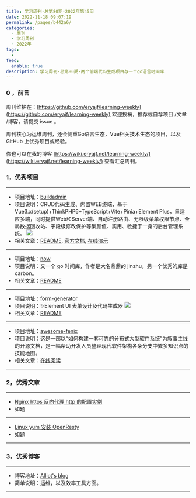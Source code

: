 ```yaml
---
title: 学习周刊-总第80期-2022年第45周
date: 2022-11-18 09:07:19
permalink: /pages/b442a6/
categories:
  - 周刊
  - 学习周刊
  - 2022年
tags:
  -
feed:
  enable: true
description: 学习周刊-总第80期-两个前端代码生成项目与一个go语言时间库
---
```




### 0 ，前言

周刊维护在：[https://github.com/eryajf/learning-weekly](https://github.com/eryajf/learning-weekly)  欢迎投稿，推荐或自荐项目 /文章 /博客，请提交 issue 。

周刊核心为运维周刊，还会侧重Go语言生态，Vue相关技术生态的项目，以及 GitHub 上优秀项目或经验。

你也可以在我的博客 [https://wiki.eryajf.net/learning-weekly/](https://wiki.eryajf.net/learning-weekly/) 查看汇总周刊。


### 1，优秀项目


---

- 项目地址：[buildadmin](https://github.com/build-admin/buildadmin)
- 项目说明：CRUD代码生成、内置WEB终端，基于Vue3.x(setup)+ThinkPHP6+TypeScript+Vite+Pinia+Element Plus，自适应多端，同时提供Web和Server端、自动注册路由、无限级菜单权限节点、全局数据回收站、字段级修改保护等集颜值、实用、敏捷于一身的后台管理系统。
  ![](http://t.eryajf.net/imgs/2022/11/ddef028c0b037a96.gif)
- 相关文章：[README](https://github.com/build-admin/buildadmin#readme), [官方文档](https://doc.buildadmin.com/), [在线演示](https://demo.buildadmin.com/#/admin/testBuild)

---

- 项目地址：[now](https://github.com/jinzhu/now)
- 项目说明：又一个 go 时间库，作者是大名鼎鼎的 jinzhu，另一个优秀的库是 carbon。
- 相关文章：[README](https://github.com/jinzhu/now#readme)

---

- 项目地址：[form-generator](https://github.com/JakHuang/form-generator)
- 项目说明：✨Element UI 表单设计及代码生成器
  ![](http://t.eryajf.net/imgs/2022/11/4dbf5f15bc62febd.png)
- 相关文章：[README](https://github.com/JakHuang/form-generator#readme)

---

- 项目地址：[awesome-fenix](https://github.com/fenixsoft/awesome-fenix)
- 项目说明：这是一部以“如何构建一套可靠的分布式大型软件系统”为叙事主线的开源文档，是一幅帮助开发人员整理现代软件架构各条分支中繁多知识点的技能地图。
- 相关文章：[在线阅读](https://icyfenix.cn/)

---

### 2，优秀文章


---

- [Nginx https 反向代理 http 的配置实例](https://blog.csdn.net/henryhu712/article/details/89226902)
- 如题

---

- [Linux yum 安装 OpenResty](https://www.zhangbj.com/p/808.html)
- 如题

---


### 3，优秀博客


---

- 博客地址：[Alliot's blog](https://www.iots.vip/)
- 简单说明：运维，以及效率工具方面。

---


